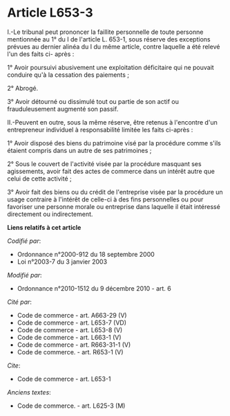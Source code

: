 # Article L653-3

I.-Le tribunal peut prononcer la faillite personnelle de toute personne mentionnée au 1° du I de l'article L. 653-1, sous
réserve des exceptions prévues au dernier alinéa du I du même article, contre laquelle a été relevé l'un des faits ci-
après : 

1° Avoir poursuivi abusivement une exploitation déficitaire qui ne pouvait conduire qu'à la cessation des paiements ; 

2° Abrogé. 

3° Avoir détourné ou dissimulé tout ou partie de son actif ou frauduleusement augmenté son passif. 

II.-Peuvent en outre, sous la même réserve, être retenus à l'encontre d'un entrepreneur individuel à responsabilité limitée
les faits ci-après : 

1° Avoir disposé des biens du patrimoine visé par la procédure comme s'ils étaient compris dans un autre de ses
patrimoines ; 

2° Sous le couvert de l'activité visée par la procédure masquant ses agissements, avoir fait des actes de commerce dans un
intérêt autre que celui de cette activité ; 

3° Avoir fait des biens ou du crédit de l'entreprise visée par la procédure un usage contraire à l'intérêt de celle-ci à des
fins personnelles ou pour favoriser une personne morale ou entreprise dans laquelle il était intéressé directement ou
indirectement.

**Liens relatifs à cet article**

_Codifié par_:

  - Ordonnance n°2000-912 du 18 septembre 2000
  - Loi n°2003-7 du 3 janvier 2003

_Modifié par_:

  - Ordonnance n°2010-1512 du 9 décembre 2010 - art. 6

_Cité par_:

  - Code de commerce - art. A663-29 (V)
  - Code de commerce - art. L653-7 (VD)
  - Code de commerce - art. L653-8 (V)
  - Code de commerce - art. L663-1 (V)
  - Code de commerce - art. R663-31-1 (V)
  - Code de commerce. - art. R653-1 (V)

_Cite_:

  - Code de commerce - art. L653-1

_Anciens textes_:

  - Code de commerce. - art. L625-3 (M)
